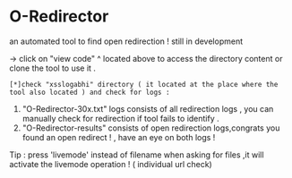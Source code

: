 # O-Redirector
 an automated tool to find open redirection ! still in development 
 
   -> click on "view code" ^ located above to access the directory content or clone the tool to use it .

    [*]check "xsslogabhi" directory ( it located at the place where the tool also located ) and check for logs : 
1. "O-Redirector-30x.txt" logs consists of all redirection logs , you can manually check for redirection if tool fails to identify  .
2. "O-Redirector-results" consists of open redirection logs,congrats you found an open redirect ! , have an eye on both logs !

Tip : press 'livemode' instead of filename when asking for files ,it will activate the livemode operation ! ( individual url check)

